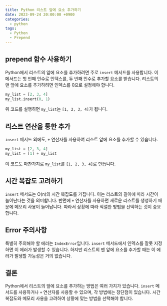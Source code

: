 ```yaml
---
title: Python 리스트 앞에 요소 추가하기
date: 2023-09-24 20:00:00 +0900
categories:
  - python
tags:
  - Python
  - Prepend
---
```

## prepend 함수 사용하기

Python에서 리스트의 앞에 요소를 추가하려면 주로 `insert` 메서드를 사용합니다. 이 메서드는 첫 번째 인수로 인덱스를, 두 번째 인수로 추가할 요소를 받습니다. 리스트의 맨 앞에 요소를 추가하려면 인덱스를 0으로 설정해야 합니다.

```python
my_list = [2, 3, 4]
my_list.insert(0, 1)
```

위 코드를 실행하면 `my_list`는 `[1, 2, 3, 4]`가 됩니다.

## 리스트 연산을 통한 추가

`insert` 메서드 외에도, `+` 연산자를 사용하여 리스트 앞에 요소를 추가할 수 있습니다.

```python
my_list = [2, 3, 4]
my_list = [1] + my_list
```

이 코드도 마찬가지로 `my_list`를 `[1, 2, 3, 4]`로 만듭니다.

## 시간 복잡도 고려하기

`insert` 메서드는 O(n)의 시간 복잡도를 가집니다. 이는 리스트의 길이에 따라 시간이 늘어난다는 것을 의미합니다. 반면에 `+` 연산자를 사용하면 새로운 리스트를 생성하기 때문에 메모리 사용이 늘어납니다. 따라서 상황에 따라 적절한 방법을 선택하는 것이 중요합니다.

## Error 주의사항

특별히 주의해야 할 에러는 `IndexError`입니다. `insert` 메서드에서 인덱스를 잘못 지정하면 이 에러가 발생할 수 있습니다. 하지만 리스트의 맨 앞에 요소를 추가할 때는 이 에러가 발생할 가능성은 거의 없습니다.

## 결론

Python에서 리스트의 앞에 요소를 추가하는 방법은 여러 가지가 있습니다. `insert` 메서드를 사용하거나 `+` 연산자를 사용할 수 있으며, 각 방법에는 장단점이 있습니다. 시간 복잡도와 메모리 사용을 고려하여 상황에 맞는 방법을 선택해야 합니다.